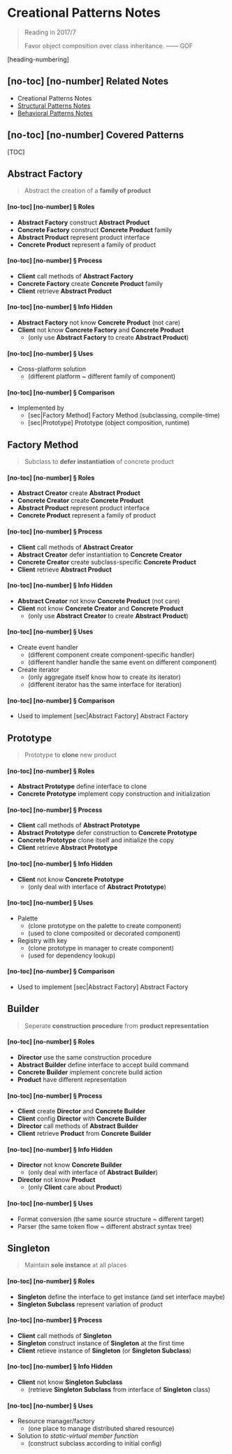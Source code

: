 ﻿# Creational Patterns Notes

> Reading in 2017/7
>
> Favor object composition over class inheritance. —— GOF

[heading-numbering]

## [no-toc] [no-number] Related Notes

- Creational Patterns Notes
- [Structural Patterns Notes](Design-Patterns-Notes-2.md)
- [Behavioral Patterns Notes](Design-Patterns-Notes-3.md)

## [no-toc] [no-number] Covered Patterns

[TOC]

## Abstract Factory

> Abstract the creation of a **family of product**

#### [no-toc] [no-number] &sect; Roles

- **Abstract Factory** construct **Abstract Product**
- **Concrete Factory** construct **Concrete Product** family
- **Abstract Product** represent product interface
- **Concrete Product** represent a family of product

#### [no-toc] [no-number] &sect; Process

- **Client** call methods of **Abstract Factory**
- **Concrete Factory** create **Concrete Product** family
- **Client** retrieve **Abstract Product**

#### [no-toc] [no-number] &sect; Info Hidden

- **Abstract Factory** not know **Concrete Product** (not care)
- **Client** not know **Concrete Factory** and **Concrete Product**
  - (only use **Abstract Factory** to create **Abstract Product**)

#### [no-toc] [no-number] &sect; Uses

- Cross-platform solution
  - (different platform ~ different family of component)

#### [no-toc] [no-number] &sect; Comparison

- Implemented by
  - [sec|Factory Method] Factory Method (subclassing, compile-time)
  - [sec|Prototype] Prototype (object composition, runtime)

## Factory Method

> Subclass to **defer instantiation** of concrete product

#### [no-toc] [no-number] &sect; Roles

- **Abstract Creator** create **Abstract Product**
- **Concrete Creator** create **Concrete Product**
- **Abstract Product** represent product interface
- **Concrete Product** represent a family of product

#### [no-toc] [no-number] &sect; Process

- **Client** call methods of **Abstract Creator**
- **Abstract Creator** defer instantiation to **Concrete Creator**
- **Concrete Creator** create subclass-specific **Concrete Product**
- **Client** retrieve **Abstract Product**

#### [no-toc] [no-number] &sect; Info Hidden

- **Abstract Creator** not know **Concrete Product** (not care)
- **Client** not know **Concrete Creator** and **Concrete Product**
  - (only use **Abstract Creator** to create **Abstract Product**)

#### [no-toc] [no-number] &sect; Uses

- Create event handler
  - (different component create component-specific handler)
  - (different handler handle the same event on different component)
- Create iterator
  - (only aggregate itself know how to create its iterator)
  - (different iterator has the same interface for iteration)

#### [no-toc] [no-number] &sect; Comparison

- Used to implement [sec|Abstract Factory] Abstract Factory

## Prototype

> Prototype to **clone** new product

#### [no-toc] [no-number] &sect; Roles

- **Abstract Prototype** define interface to clone
- **Concrete Prototype** implement copy construction and initialization

#### [no-toc] [no-number] &sect; Process

- **Client** call methods of **Abstract Prototype**
- **Abstract Prototype** defer construction to **Concrete Prototype**
- **Concrete Prototype** clone itself and initialize the copy
- **Client** retrieve **Abstract Prototype**

#### [no-toc] [no-number] &sect; Info Hidden

- **Client** not know **Concrete Prototype**
  -  (only deal with interface of **Abstract Prototype**)

#### [no-toc] [no-number] &sect; Uses

- Palette
  - (clone prototype on the palette to create component)
  - (used to clone composited or decorated component)
- Registry with key
  - (clone prototype in manager to create component)
  - (used for dependency lookup)

#### [no-toc] [no-number] &sect; Comparison

- Used to implement [sec|Abstract Factory] Abstract Factory

## Builder

> Seperate **construction procedure** from **product representation**

#### [no-toc] [no-number] &sect; Roles

- **Director** use the same construction procedure
- **Abstract Builder** define interface to accept build command
- **Concrete Builder** implement concrete build action
- **Product** have different representation

#### [no-toc] [no-number] &sect; Process

- **Client** create **Director** and **Concrete Builder**
- **Client** config **Director** with **Concrete Builder**
- **Director** call methods of **Abstract Builder**
- **Client** retrieve **Product** from **Concrete Builder**

#### [no-toc] [no-number] &sect; Info Hidden

- **Director** not know **Concrete Builder**
  - (only deal with interface of **Abstract Builder**)
- **Director** not know **Product**
  - (only **Client** care about **Product**)

#### [no-toc] [no-number] &sect; Uses

- Format conversion (the same source structure ~ different target)
- Parser (the same token flow ~ different abstract syntax tree)

## Singleton

> Maintain **sole instance** at all places

#### [no-toc] [no-number] &sect; Roles

- **Singleton** define the interface to get instance (and set interface maybe)
- **Singleton Subclass** represent variation of product

#### [no-toc] [no-number] &sect; Process

- **Client** call methods of **Singleton**
- **Singleton** construct instance of **Singleton** at the first time
- **Client** retieve instance of **Singleton** (or **Singleton Subclass**)

#### [no-toc] [no-number] &sect; Info Hidden

- **Client** not know **Singleton Subclass**
  - (retrieve **Singleton Subclass** from interface of **Singleton** class)

#### [no-toc] [no-number] &sect; Uses

- Resource manager/factory
  - (one place to manage distributed shared resource)
- Solution to _static-virtual member function_
  - (construct subclass according to initial config)
